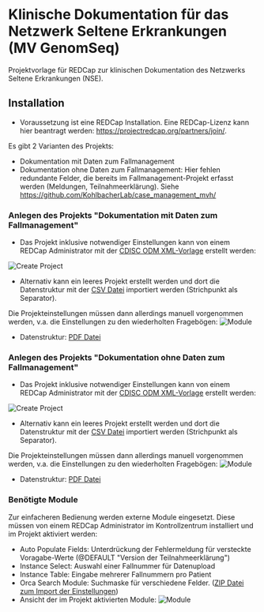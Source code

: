 # Klinische Dokumentation für das Netzwerk Seltene Erkrankungen (MV GenomSeq)

Projektvorlage für REDCap zur klinischen Dokumentation des Netzwerks Seltene Erkrankungen (NSE).

## Installation
- Voraussetzung ist eine REDCap Installation. Eine REDCap-Lizenz kann hier beantragt werden: https://projectredcap.org/partners/join/.

Es gibt 2 Varianten des Projekts:
- Dokumentation mit Daten zum Fallmanagement
- Dokumentation ohne Daten zum Fallmanagement: Hier fehlen redundante Felder, die bereits im Fallmanagement-Projekt erfasst werden (Meldungen, Teilnahmeerklärung). Siehe https://github.com/KohlbacherLab/case_management_mvh/
 
### Anlegen des Projekts "Dokumentation mit Daten zum Fallmanagement"
- Das Projekt inklusive notwendiger Einstellungen kann von einem REDCap Administrator mit der [CDISC ODM XML-Vorlage](NSE_mit_Fallmanagement_REDCap.xml) erstellt werden:

![Create Project]()
- Alternativ kann ein leeres Projekt erstellt werden und dort die Datenstruktur mit der [CSV Datei](NSE_mit_Fallmanagement_DataDictionary.csv) importiert werden (Strichpunkt als Separator).

Die Projekteinstellungen müssen dann allerdings manuell vorgenommen werden, v.a. die Einstellungen zu den wiederholten Fragebögen:
![Module]()

- Datenstruktur: [PDF Datei](NSE_mit_Fallmanagement_REDCap.pdf)

### Anlegen des Projekts "Dokumentation ohne Daten zum Fallmanagement"
- Das Projekt inklusive notwendiger Einstellungen kann von einem REDCap Administrator mit der [CDISC ODM XML-Vorlage](NSE_ohne_Fallmanagement_REDCap.xml) erstellt werden:

![Create Project]()
- Alternativ kann ein leeres Projekt erstellt werden und dort die Datenstruktur mit der [CSV Datei](NSE_ohne_Fallmanagement_DataDictionary.csv) importiert werden (Strichpunkt als Separator).

Die Projekteinstellungen müssen dann allerdings manuell vorgenommen werden, v.a. die Einstellungen zu den wiederholten Fragebögen:
![Module]()

- Datenstruktur: [PDF Datei](NSE_ohne_Fallmanagement_REDCap.pdf)

### Benötigte Module
Zur einfacheren Bedienung werden externe Module eingesetzt. Diese müssen von einem REDCap Administrator im Kontrollzentrum installiert und im Projekt aktiviert werden:
- Auto Populate Fields: Unterdrückung der Fehlermeldung für versteckte Voragabe-Werte (@DEFAULT "Version der Teilnahmeerklärung")
- Instance Select: Auswahl einer Fallnummer für Datenupload
- Instance Table: Eingabe mehrerer Fallnummern pro Patient
- Orca Search Module: Suchmaske für verschiedene Felder. ([ZIP Datei zum Import der Einstellungen](FallverwaltungModellvorhaben_ModuleSettingsExport.zip))
- Ansicht der im Projekt aktivierten Module: 
![Module](Screenshot_MVH_Module.png)

  

